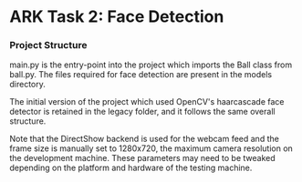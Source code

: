 # ARK Task 2: Face Detection

### Project Structure
main.py is the entry-point into the project
which imports the Ball class from ball.py.
The files required for face detection are present in the models directory.

The initial version of the project which used OpenCV's
haarcascade face detector is retained in the legacy folder,
and it follows the same overall structure.

Note that the DirectShow backend is used for the webcam feed
and the frame size is manually set to 1280x720,
the maximum camera resolution on the development machine.
These parameters may need to be tweaked depending on the
platform and hardware of the testing machine.

